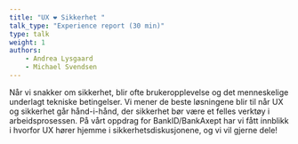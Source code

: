 ```yaml
---
title: "UX ❤️ Sikkerhet "
talk_type: "Experience report (30 min)"
type: talk
weight: 1
authors:
    - Andrea Lysgaard
    - Michael Svendsen
---
```

Når vi snakker om sikkerhet, blir ofte brukeropplevelse og det menneskelige underlagt tekniske betingelser. Vi mener de beste løsningene blir til når UX og sikkerhet går hånd-i-hånd, der sikkerhet bør være et felles verktøy i arbeidsprosessen. På vårt oppdrag for BankID/BankAxept har vi fått innblikk i hvorfor UX hører hjemme i sikkerhetsdiskusjonene, og vi vil gjerne dele! 

